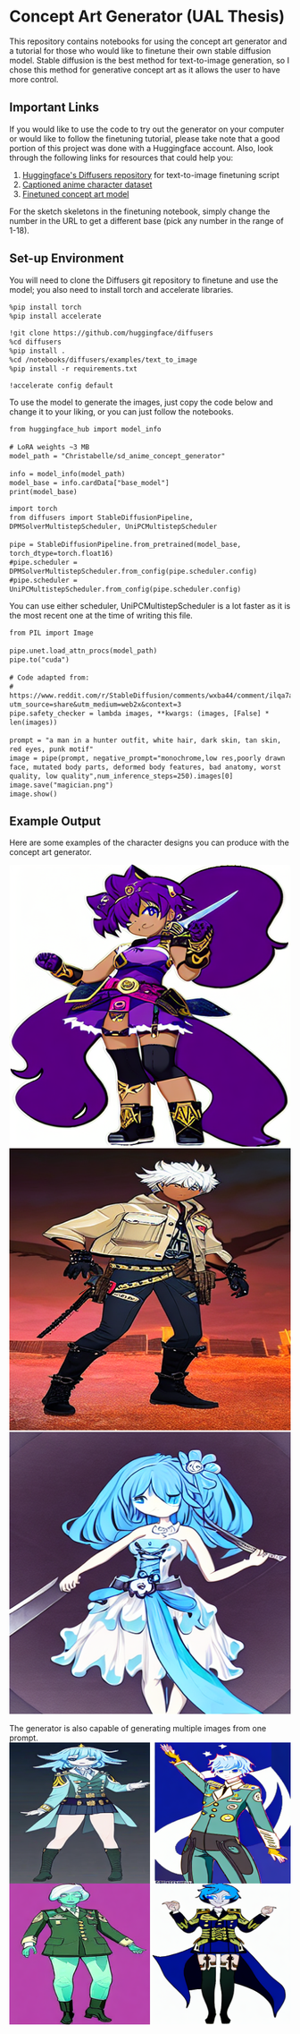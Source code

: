# Concept Art Generator (UAL Thesis)
This repository contains notebooks for using the concept art generator and a tutorial for those who would like to finetune their own stable diffusion model. Stable diffusion is the best method for text-to-image generation, so I chose this method for generative concept art as it allows the user to have more control.

## Important Links
If you would like to use the code to try out the generator on your computer or would like to follow the finetuning tutorial, please take note that a good portion of this project was done with a Huggingface account. Also, look through the following links for resources that could help you:

1. [Huggingface's Diffusers repository](https://github.com/huggingface/diffusers/tree/main/examples/text_to_image) for text-to-image finetuning script
2. [Captioned anime character dataset](https://huggingface.co/datasets/Christabelle/ai_anime_character_inspo)
3. [Finetuned concept art model](https://huggingface.co/Christabelle/sd_anime_concept_generator)

For the sketch skeletons in the finetuning notebook, simply change the number in the URL to get a different base (pick any number in the range of 1-18).

## Set-up Environment
You will need to clone the Diffusers git repository to finetune and use the model; you also need to install torch and accelerate libraries.

```
%pip install torch 
%pip install accelerate
```

```
!git clone https://github.com/huggingface/diffusers
%cd diffusers
%pip install .
%cd /notebooks/diffusers/examples/text_to_image
%pip install -r requirements.txt
```

```
!accelerate config default
```

To use the model to generate the images, just copy the code below and change it to your liking, or you can just follow the notebooks.
```
from huggingface_hub import model_info

# LoRA weights ~3 MB
model_path = "Christabelle/sd_anime_concept_generator"

info = model_info(model_path)
model_base = info.cardData["base_model"]
print(model_base)
```

```
import torch
from diffusers import StableDiffusionPipeline, DPMSolverMultistepScheduler, UniPCMultistepScheduler

pipe = StableDiffusionPipeline.from_pretrained(model_base, torch_dtype=torch.float16)
#pipe.scheduler = DPMSolverMultistepScheduler.from_config(pipe.scheduler.config)
#pipe.scheduler = UniPCMultistepScheduler.from_config(pipe.scheduler.config)
```
You can use either scheduler, UniPCMultistepScheduler is a lot faster as it is the most recent one at the time of writing this file.

```
from PIL import Image

pipe.unet.load_attn_procs(model_path)
pipe.to("cuda")

# Code adapted from:
# https://www.reddit.com/r/StableDiffusion/comments/wxba44/comment/ilqa7an/?utm_source=share&utm_medium=web2x&context=3
pipe.safety_checker = lambda images, **kwargs: (images, [False] * len(images))

prompt = "a man in a hunter outfit, white hair, dark skin, tan skin, red eyes, punk motif"
image = pipe(prompt, negative_prompt="monochrome,low res,poorly drawn face, mutated body parts, deformed body features, bad anatomy, worst quality, low quality",num_inference_steps=250).images[0]
image.save("magician.png")
image.show()
```

## Example Output
Here are some examples of the character designs you can produce with the concept art generator.

![a girl with long purple hair, ponytail, dark skin, star motif, punk motif](https://github.com/TC-Elulade/Concept_art_Generator_UAL_Thesis/blob/main/Sample%20pictures/star%20punk%2C%20dark%20skin.png)
![a man in a hunter outfit, white hair, red eyes, dark skin, punk motif!](https://github.com/TC-Elulade/Concept_art_Generator_UAL_Thesis/blob/main/Sample%20pictures/hunter%20dark%20skin.png)
![a girl with blue hair, long hair, holding sword, flower motif](https://github.com/TC-Elulade/Concept_art_Generator_UAL_Thesis/blob/main/Sample%20pictures/blue-sword-1.png)

The generator is also capable of generating multiple images from one prompt.
![a man or woman in a military uniform, mint hair, blue hair, moon motif](https://github.com/TC-Elulade/Concept_art_Generator_UAL_Thesis/blob/main/Sample%20pictures/moon%20miltary%20officers.png)

